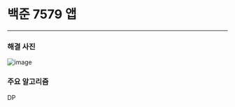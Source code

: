 # 백준 7579 앱

---

### 해결 사진

![image](https://user-images.githubusercontent.com/58390757/88506100-28c2cd80-d014-11ea-8f91-c45b49cda530.png)


### 주요 알고리즘

DP